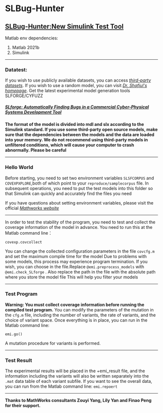 # SLBug-Hunter
## [SLBug-Hunter:New Simulink Test Tool](https://github.com/xzhxfz/SLBug-Hunter/new/master?readme=1)
Matlab env dependencies:
1. Matlab 2021b
2. Simulink
***
### Datatest:
If you wish to use publicly available datasets, you can access *[third-party datasets](https://drive.google.com/drive/folders/173ik08oi3BCnPzjlZkHYhMAkp93zW-V4?usp=sharing)*. If you wish to use a random model, 
you can visit *[Dr. Shafiul's homepage](https://github.com/verivital/slsf_randgen/wiki)*. Get the latest experimental model generation tools SLFORGE/CYFUZZ

##### [SLforge: Automatically Finding Bugs in a Commercial Cyber-Physical Systems Development Tool](https://github.com/verivital/slsf_randgen/wiki#getting-slforge)
**The format of the model is divided into mdl and slx according to the Simulink standard. If you use some third-party open source models, make sure that the dependencies 
between the models and the data are loaded into your memory. We do not recommend using third-party models in unfiltered conditions, which will cause your computer
to crash abnormally. Please be careful**
***
### Hello World
Before starting, you need to set two environment variables `SLSFCORPUS` and `COVEXPXPLORE`,both of which point to your `reproduce/samplecorpus` file. In subsequent operations, you need to put the test models into 
this folder so that Simulink can quickly and accurately find the files you need

If you have questions about setting environment variables, please visit the official *[Mathworks website](https://ww2.mathworks.cn/help/matlab/ref/setenv.html?lang=en)*
***
In order to test the stability of the program, you need to test and collect the coverage information of the model in advance. You need to run this at the Matlab command line：

```covexp.covcollect```

You can change the collected configuration parameters in the file `covcfg.m` and set the maximum compile time for the model
Due to problems with some models, this process may experience program termination. 
If you wish, you can choose in the file.Replace  `@emi.preprocess_models` with `@emi.check_SLforge` . Also replace the path in the file with the absolute path where you store the model file
This will help you filter your models

***
### Test Program
**Warning: You must collect coverage information before running the compiled test program.**
You can modify the parameters of the mutation in the `cfg.m` file, including the number of variants, the rate of variants, and the choice of variant space.
Once everything is in place, you can run in the Matlab command line:

```emi.go()```

A mutation procedure for variants is performed.

****
### Test Result
The experimental results will be placed in the +emi_result file, and the information including the variants will also be written separately into the `.mat` data table of each 
variant subfile. If you want to see the overall data, you can run from the Matlab command line:
```emi.repoert```

***
**Thanks to MathWorks consultants Zouyi Yang, Lily Yan and Finao Peng for their support.**
